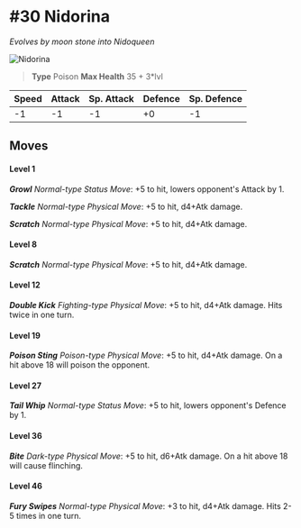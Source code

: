 # #30 Nidorina
*Evolves by moon stone into Nidoqueen*

![Nidorina](https://img.pokemondb.net/sprites/home/normal/1x/nidorina.png)

> **Type** Poison
> **Max Health** 35 + 3\*lvl

| Speed | Attack | Sp. Attack | Defence | Sp. Defence |
| ----- | ------ | ---------- | ------- | ----------- |
| -1 | -1 | -1 | +0 | -1 |

## Moves
#### Level 1

***Growl** Normal-type Status Move*: +5 to hit, lowers opponent's Attack by 1.

***Tackle** Normal-type Physical Move*: +5 to hit, d4+Atk damage. 

***Scratch** Normal-type Physical Move*: +5 to hit, d4+Atk damage. 
#### Level 8

***Scratch** Normal-type Physical Move*: +5 to hit, d4+Atk damage. 
#### Level 12

***Double Kick** Fighting-type Physical Move*: +5 to hit, d4+Atk damage. Hits twice in one turn.
#### Level 19

***Poison Sting** Poison-type Physical Move*: +5 to hit, d4+Atk damage. On a hit above 18 will poison the opponent.
#### Level 27

***Tail Whip** Normal-type Status Move*: +5 to hit, lowers opponent's Defence by 1.
#### Level 36

***Bite** Dark-type Physical Move*: +5 to hit, d6+Atk damage. On a hit above 18 will cause flinching.
#### Level 46

***Fury Swipes** Normal-type Physical Move*: +3 to hit, d4+Atk damage. Hits 2-5 times in one turn.

